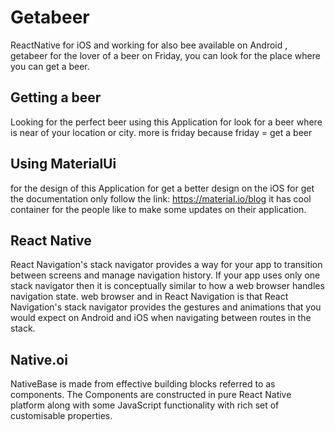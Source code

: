 # Getabeer
ReactNative  for iOS and working for also bee available on Android , getabeer for the lover of a beer on Friday, you can look for the place where you can get a beer.

## Getting a beer 

Looking for the perfect beer using this Application for look for a beer where is near of your location or city. 
more is friday because friday = get a beer


## Using MaterialUi
for the design of this Application for get a better design on the iOS
for get the documentation only follow the link: https://material.io/blog
it has cool container for the people like to make some updates on their application.

## React Native 

React Navigation's stack navigator provides a way for your app to transition between screens and manage navigation history. If your app uses only one stack navigator then it is conceptually similar to how a web browser handles navigation state.
web browser and in React Navigation is that React Navigation's stack navigator provides the gestures and animations that you would expect on Android and iOS when navigating between routes in the stack.

## Native.oi

NativeBase is made from effective building blocks referred to as components. The Components are constructed in pure React Native platform along with some JavaScript functionality with rich set of customisable properties.
